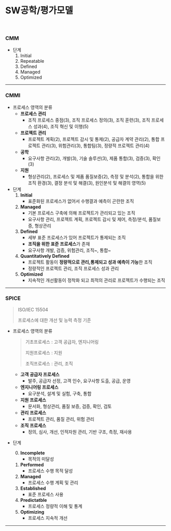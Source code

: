 # SW공학/평가모델

<br>

### CMM

* 단계
  1. Initial
  2. Repeatable
  3. Defined
  4. Managed
  5. Optimized

---

### CMMI

* 프로세스 영역의 분류
  * **프로세스 관리**
    * 조직 프로세스 중점(3), 조직 프로세스 정의(3), 조직 훈련(3), 조직 프로세스 성과(4), 조직 혁신 및 이행(5)
  * **프로젝트 관리**
    * 프로젝트 계획(2), 프로젝트 감시 및 통제(2), 공급자 계약 관리(2), 통합 프로젝트 관리(3), 위험관리(3), 통합팀(3), 정량적 프로젝트 관리(4)
  * **공학**
    * 요구사항 관리(2), 개발(3), 기술 솔루션(3), 제품 통합(3), 검증(3), 확인(3)
  * **지원**
    * 형상관리(2), 프로세스 및 제품 품질보증(2), 측정 및 분석(2), 통합을 위한 조직 환경(3), 결정 분석 및 해결(3), 원인분석 및 해결의 영역(5)
* 단계
  1. **Initial**
     * 표준화된 프로세스가 없어서 수행결과 예측이 곤란한 조직
  2. **Managed**
     * 기본 프로세스 구축에 의해 프로젝트가 관리되고 있는 조직
     * 요구사항 관리, 프로젝트 계획, 프로젝트 감시 및 제어, 측정/분석, 품질보증, 형상관리
  3. **Defined**
     * 세부 표준 프로세스가 있어 프로젝트가 통제되는 조직
     * **조직을 위한 표준 프로세스**가 존재
     * 요구사항 개발, 검증, 위험관리, 조직~, 통합~
  4. **Quantitatively Defined**
     * 프로젝트 활동이 **정량적으로 관리,통제되고 성과 예측이 가능**한 조직
     * 정량적인 프로젝트 관리, 조직 프로세스 성과 관리
  5. **Optimized**
     * 지속적인 개선활동이 정착화 되고 최적의 관리로 프로젝트가 수행되는 조직

---

### SPICE

> ISO/IEC 15504
>
> 프로세스에 대한 개선 및 능력 측정 기준

* 프로세스 영역의 분류

  > 기초프로세스 : 고객 공급자, 엔지니어링
  >
  > 지원프로세스 : 지원
  >
  > 조직프로세스 : 관리, 조직

  * **고객 공급자 프로세스**
    * 발주, 공급자 선정, 고객 인수, 요구사항 도출, 공급, 운영
  * **엔지니어링 프로세스**
    * 요구분석, 설계 및 실험, 구축, 통합
  * **지원 프로세스**
    * 문서화, 형상관리, 품질 보증, 검증, 확인, 검토
  * **관리 프로세스**
    * 프로젝트 관리, 품질 관리, 위험 관리
  * **조직 프로세스**
    * 정의, 심사, 개선, 인적자원 관리, 기반 구조, 측정, 재사용

* 단계

  0. **Incomplete**
     * 목적의 미달성
  1. **Performed**
     * 프로세스 수행 목적 달성
  2. **Managed**
     * 프로세스 수행 계획 및 관리
  3. **Established**
     *  표준 프로세스 사용
  4. **Predictatble**
     * 프로세스 정량적 이해 및 통계
  5. **Optimizing**
     * 프로세스 지속적 개선

---

